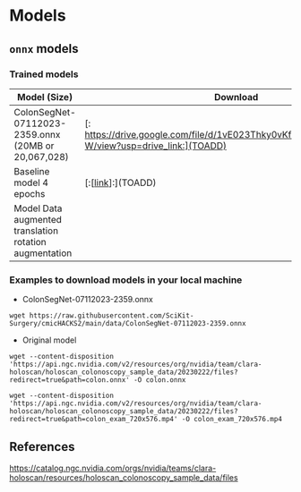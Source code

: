 # Models

## `onnx` models

### Trained models

| Model (Size)  | Download | Notebook |
| -- |-- | -- |
| ColonSegNet-07112023-2359.onnx (20MB or 20,067,028) | [: https://drive.google.com/file/d/1vE023Thky0vKfoYD7wZecrglHEgp3z-W/view?usp=drive_link:](TOADD) | [![Open In Colab](https://colab.research.google.com/assets/colab-badge.svg)](https://colab.research.google.com/drive/1s-eKu6QjaV54jva_ylG1VxwCj1B8nwJ3) |
| Baseline model 4 epochs | [:[[link](https://drive.google.com/file/d/1SWPzOeqKyKqBM9FVfj0qCPn8cxEhX9BK/view?usp=drive_link)]:](TOADD)  | [![Open In Colab](https://colab.research.google.com/assets/colab-badge.svg)] (https://colab.research.google.com/drive/TOADD) |
| Model Data augmented translation rotation augmentation | | https://colab.research.google.com/drive/1P93OQnpg8-ZVMUKdRdbGZ7V9sRIk6oUZ#scrollTo=e7dn13rCydBf |


### Examples to download models in your local machine
* ColonSegNet-07112023-2359.onnx
```
wget https://raw.githubusercontent.com/SciKit-Surgery/cmicHACKS2/main/data/ColonSegNet-07112023-2359.onnx
```

* Original model
```
wget --content-disposition 'https://api.ngc.nvidia.com/v2/resources/org/nvidia/team/clara-holoscan/holoscan_colonoscopy_sample_data/20230222/files?redirect=true&path=colon.onnx' -O colon.onnx
```

```
wget --content-disposition 'https://api.ngc.nvidia.com/v2/resources/org/nvidia/team/clara-holoscan/holoscan_colonoscopy_sample_data/20230222/files?redirect=true&path=colon_exam_720x576.mp4' -O colon_exam_720x576.mp4
```

## References 
https://catalog.ngc.nvidia.com/orgs/nvidia/teams/clara-holoscan/resources/holoscan_colonoscopy_sample_data/files


